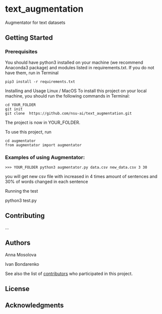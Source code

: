 # text_augmentation
Augmentator for text datasets

## Getting Started

### Prerequisites
You should have python3 installed on your machine (we recommend Anaconda3 package) and modules listed in requirements.txt. If you do not have them, run in Terminal
```
pip3 install -r requirements.txt
```
Installing and Usage
Linux / MacOS
To install this project on your local machine, you should run the following commands in Terminal:
```
cd YOUR_FOLDER
git init
git clone  https://github.com/nsu-ai/text_augmentation.git
```
The project is now in YOUR_FOLDER.

To use this project, run
```
cd augmentator
from augmentator import augmentator
```
### Examples of using Augmentator:
```
>>> YOUR_FOLDER python3 augmentator.py data.csv new_data.csv 3 30
```
you will get new csv file with increased in 4 times amount of sentences and 30% of words changed in each sentence

Running the test

python3 test.py

## Contributing
...

## Authors

Anna Mosolova

Ivan Bondarenko



See also the list of [contributors](https://github.com/nsu-ai/text_augmentation/contributors) who participated in this project.

## License
## Acknowledgments
